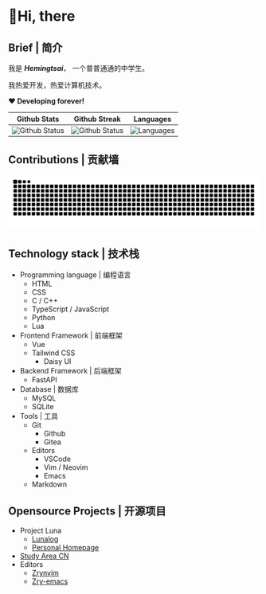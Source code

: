 # 👋Hi, there

## Brief | 简介

我是 ***Hemingtsai***， 一个普普通通的中学生。

我热爱开发，热爱计算机技术。

**❤️ Developing forever!**

|Github Stats|Github Streak|Languages|
|-----|-----|-----|
|![Github Status](https://github-readme-stats.vercel.app/api?username=hemingtsai&theme=synthwave&show_icons=true&hide_border=false&count_private=true)|![Github Status](https://github-readme-streak-stats.herokuapp.com/?user=hemingtsai&theme=synthwave&hide_border=false)|![Languages](https://github-readme-stats.vercel.app/api/top-langs/?username=hemingtsai&theme=synthwave&show_icons=true&hide_border=false&layout=compact)

## Contributions | 贡献墙

![Snake Animation](https://raw.githubusercontent.com/hemingtsai/hemingtsai/output/snake.svg)

## Technology stack | 技术栈

- Programming language | 编程语言
  - HTML
  - CSS
  - C / C++
  - TypeScript / JavaScript
  - Python
  - Lua
- Frontend Framework | 前端框架
  - Vue
  - Tailwind CSS
    - Daisy UI
- Backend Framework | 后端框架
  - FastAPI
- Database | 数据库
  - MySQL
  - SQLite
- Tools | 工具
  - Git
    - Github
    - Gitea
  - Editors
    - VSCode
    - Vim / Neovim
    - Emacs
  - Markdown

## Opensource Projects | 开源项目

- Project Luna
  - [Lunalog](https://github.com/hemingtsai/lunalog)
  - [Personal Homepage](https://github.com/hemingtsai/personal_homepage)
- [Study Area CN](https://git.hmtsai.cn/study-area-cn)
- Editors
  - [Zrynvim](https://github.com/hemingtsai/zrynvim)
  - [Zry-emacs](https://github.com/hemingtsai/zry-emacs)
